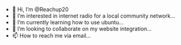 - 👋 Hi, I’m @Reachup20
- 👀 I’m interested in internet radio for a local community network...
- 🌱 I’m currently learning how to use ubuntu...
- 💞️ I’m looking to collaborate on my website integration...
- 📫 How to reach me via email...

<!---
Reachup20/Reachup20 is a ✨ special ✨ repository because its `README.md` (this file) appears on your GitHub profile.
You can click the Preview link to take a look at your changes.
--->
